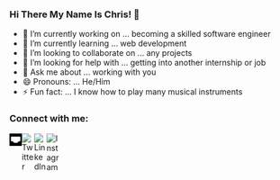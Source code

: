 ### Hi There My Name Is Chris! 👋

<!--
**chriswill88/chriswill88** is a ✨ _special_ ✨ repository because its `README.md` (this file) appears on your GitHub profile.
-->
- 🔭 I’m currently working on ... becoming a skilled software engineer
- 🌱 I’m currently learning ... web development
- 👯 I’m looking to collaborate on ... any projects
- 🤔 I’m looking for help with ... getting into another internship or job
- 💬 Ask me about ... working with you
- 😄 Pronouns: ... He/Him
- ⚡ Fun fact: ... I know how to play many musical instruments


### Connect with me:
<!--
[<img align="left" alt="websit" width="22px" src="https://raw.githubusercontent.com/iconic/open-iconic/master/svg/globe.svg" />][website]
-->

[<img align="left" alt="email" width="22px" src="https://raw.githubusercontent.com/iconic/open-iconic/master/svg/inbox.svg" />][email]
[<img align="left" alt="Twitter" width="22px" src="https://cdn.jsdelivr.net/npm/simple-icons@v3/icons/twitter.svg" />][twitter]
[<img align="left" alt="LinkedIn" width="22px" src="https://cdn.jsdelivr.net/npm/simple-icons@v3/icons/linkedin.svg" />][linkedin]
[<img align="left" alt="Instagram" width="22px" src="https://cdn.jsdelivr.net/npm/simple-icons@v3/icons/instagram.svg" />][instagram]

<!--
[website]: https://codeSTACKr.com
-->
[email]: christian.williams@holbertonschool.com
[twitter]: https://twitter.com/ChrisWill79
[instagram]: https://instagram.com/chris_will88
[linkedin]: https://linkedin.com/in/christian--williams/
